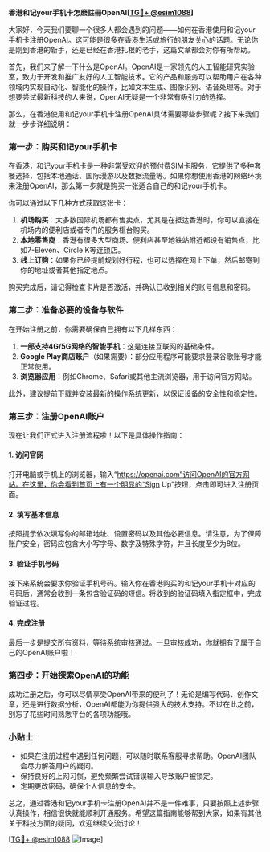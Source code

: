 **香港和记your手机卡怎麽註冊OpenAI[[TG💪+ @esim1088](https://t.me/s/esim1088)]**

大家好，今天我们要聊一个很多人都会遇到的问题——如何在香港使用和记your手机卡注册OpenAI。这可能是很多在香港生活或旅行的朋友关心的话题。无论你是刚到香港的新手，还是已经在香港扎根的老手，这篇文章都会对你有所帮助。

首先，我们来了解一下什么是OpenAI。OpenAI是一家领先的人工智能研究实验室，致力于开发和推广友好的人工智能技术。它的产品和服务可以帮助用户在各种领域内实现自动化、智能化的操作，比如文本生成、图像识别、语音处理等。对于想要尝试最新科技的人来说，OpenAI无疑是一个非常有吸引力的选择。

那么，在香港使用和记your手机卡注册OpenAI具体需要哪些步骤呢？接下来我们就一步步详细说明：

### 第一步：购买和记your手机卡

在香港，和记your手机卡是一种非常受欢迎的预付费SIM卡服务，它提供了多种套餐选择，包括本地通话、国际漫游以及数据流量等。如果你想使用香港的网络环境来注册OpenAI，那么第一步就是购买一张适合自己的和记your手机卡。

你可以通过以下几种方式获取这张卡：
1. **机场购买**：大多数国际机场都有售卖点，尤其是在抵达香港时，你可以直接在机场内的便利店或者专门的服务柜台购买。
2. **本地零售商**：香港有很多大型商场、便利店甚至地铁站附近都设有销售点，比如7-Eleven、Circle K等连锁店。
3. **线上订购**：如果你已经提前规划好行程，也可以选择在网上下单，然后邮寄到你的地址或者其他指定地点。

购买完成后，请记得检查卡片是否激活，并确认已收到相关的账号信息和密码。

### 第二步：准备必要的设备与软件

在开始注册之前，你需要确保自己拥有以下几样东西：
1. **一部支持4G/5G网络的智能手机**：这是连接互联网的基础条件。
2. **Google Play商店账户**（如果需要）：部分应用程序可能要求登录谷歌账号才能正常使用。
3. **浏览器应用**：例如Chrome、Safari或其他主流浏览器，用于访问官方网站。

此外，建议提前下载并安装最新的操作系统更新，以保证设备的安全性和稳定性。

### 第三步：注册OpenAI账户

现在让我们正式进入注册流程啦！以下是具体操作指南：

#### 1. 访问官网
打开电脑或手机上的浏览器，输入“https://openai.com”访问OpenAI的官方网站。在这里，你会看到首页上有一个明显的“Sign Up”按钮，点击即可进入注册页面。

#### 2. 填写基本信息
按照提示依次填写你的邮箱地址、设置密码以及其他必要信息。请注意，为了保障账户安全，密码应包含大小写字母、数字及特殊字符，并且长度至少为8位。

#### 3. 验证手机号码
接下来系统会要求你验证手机号码。输入你在香港购买的和记your手机卡对应的号码后，通常会收到一条包含验证码的短信。将收到的验证码填入指定框中，完成验证过程。

#### 4. 完成注册
最后一步是提交所有资料，等待系统审核通过。一旦审核成功，你就拥有了属于自己的OpenAI账户啦！

### 第四步：开始探索OpenAI的功能

成功注册之后，你可以尽情享受OpenAI带来的便利了！无论是编写代码、创作文章，还是进行数据分析，OpenAI都能为你提供强大的技术支持。不过在此之前，别忘了花些时间熟悉平台的各项功能哦。

### 小贴士

- 如果在注册过程中遇到任何问题，可以随时联系客服寻求帮助。OpenAI团队会尽力解答用户的疑问。
- 保持良好的上网习惯，避免频繁尝试错误输入导致账户被锁定。
- 定期更改密码，确保个人信息的安全。

总之，通过香港和记your手机卡注册OpenAI并不是一件难事，只要按照上述步骤认真操作，相信很快就能顺利开通服务。希望这篇指南能够帮到大家，如果有其他关于科技方面的疑问，欢迎继续交流讨论！

[[TG💪+ @esim1088](https://t.me/s/esim1088) ![Image](https://i.postimg.cc/4NQfJmqS/Snipaste-2025-05-13-00-14-12.png)]